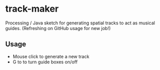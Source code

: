 # track-maker
Processing / Java sketch for generating spatial tracks to act as musical guides. (Refreshing on GitHub usage for new job!)

## Usage
* Mouse click to generate a new track
* G to to turn guide boxes on/off
